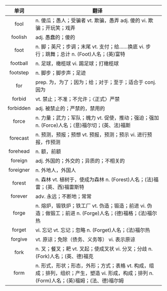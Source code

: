 |单词|翻译  |
|:--:|--| 
|	fool  		|		n. 傻瓜；愚人；受骗者 vt. 欺骗，愚弄 adj. 傻的 vi. 欺骗；开玩笑；戏弄	|		
|	foolish  		|		adj. 愚蠢的；傻的	|		
|	foot  		|		n. 脚；英尺；步调；末尾 vt. 支付；给……换底 vi. 步行；跳舞；总计 n. (Foot)人名；(英)富特	|		
|	football  		|		n. 足球，橄榄球 vi. 踢足球；打橄榄球	|		
|	footstep  		|		n. 脚步；脚步声；足迹	|		
|	for  		|		prep. 为，为了；因为；给；对于；至于；适合于 conj. 因为	|		
|	forbid  		|		vt. 禁止；不准；不允许；〈正式〉严禁	|		
|	forbidden  		|		adj. 被禁止的；严禁的，禁用的	|		
|	force  		|		n. 力量；武力；军队；魄力 vt. 促使，推动；强迫；强加 n. (Force)人名；(意)福尔切；(英、法)福斯	|		
|	forecast  		|		n. 预测，预报；预想 vt. 预报，预测；预示 vi. 进行预报，作预测	|		
|	forehead  		|		n. 额，前额	|		
|	foreign  		|		adj. 外国的；外交的；异质的；不相关的	|		
|	foreigner  		|		n. 外地人，外国人	|		
|	forest  		|		n. 森林 vt. 植树于，使成为森林 n. (Forest)人名；(法)福雷；(英、西)福雷斯特	|		
|	forever  		|		adv. 永远；不断地；常常	|		
|	forge  		|		n. 熔炉，锻铁炉；铁工厂 vt. 伪造；锻造；前进 vi. 伪造；做锻工；前进 n. (Forge)人名；(德)福格；(法)福尔热	|		
|	forget  		|		vi. 忘记 vt. 忘记；忽略  n. (Forget)人名；(法)福尔热	|		
|	forgive  		|		vt. 原谅；免除（债务、义务等） vi. 表示原谅	|		
|	fork  		|		n. 叉；餐叉；耙 vt. 叉起；使成叉状 vi. 分叉；分歧 n. (Fork)人名；(英、德)福克	|		
|	form  		|		n. 形式，形状；形态，外形；方式；表格 vt. 构成，组成；排列，组织；产生，塑造 vi. 形成，构成；排列 n. (Form)人名；(英)福姆；(法、德)福尔姆	|		
